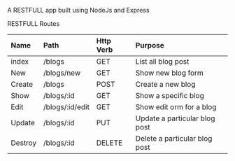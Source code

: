 A RESTFULL app built using NodeJs and Express

RESTFULL Routes

                                
|Name   |  Path           |  Http Verb |   Purpose                       | 
|:------|:----------------|:-----------|:--------------------------------|
|index  | /blogs          |  GET       |   List all blog post            |
|New    |  /blogs/new     |  GET       |   Show new blog form            | 
|Create |  /blogs         |   POST     |    Create a new blog            |
|Show   |  /blogs/:id     |  GET       |   Show a specific blog          |
|Edit   |  /blogs/:id/edit|  GET       |   Show edit orm for a blog      |
|Update |  /blogs/:id     |   PUT      |    Update a particular blog post|
|Destroy|  /blogs/:id     |  DELETE    |   Delete a particular blog post |
